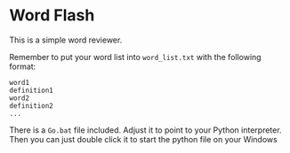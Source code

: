 # Word Flash
This is a simple word reviewer.

Remember to put your word list into `word_list.txt` with the following format:
```
word1
definition1
word2
definition2
...
```

There is a `Go.bat` file included. Adjust it to point to your Python interpreter.
Then you can just double click it to start the python file on your Windows